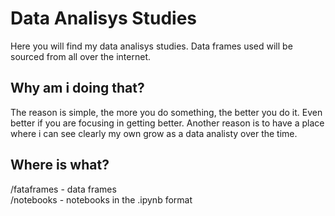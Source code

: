 # Data Analisys Studies 

Here you will find my data analisys studies. Data frames used will be sourced from all over the internet.

## Why am i doing that?

The reason is simple, the more you do something, the better you do it. Even better if you are focusing in getting better. Another reason is to have a place where i can see clearly my own grow as a data analisty over the time.

## Where is what?

/fataframes - data frames<br>
/notebooks - notebooks in the .ipynb format
